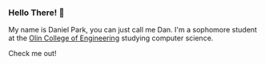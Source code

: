 ### Hello There! 👋

My name is Daniel Park, you can just call me Dan. I'm a sophomore student at the [Olin College of Engineering](https://www.olin.edu) studying computer science. 

Check me out!

<!-- - 🔭 I’m currently working on ...
- 🌱 I’m currently learning ...
- 👯 I’m looking to collaborate on ...
- 🤔 I’m looking for help with ...
- 💬 Ask me about ...
- 📫 How to reach me: ...
- 😄 Pronouns: he/him/his
- ⚡ Fun fact: I play the cello!
 -->
